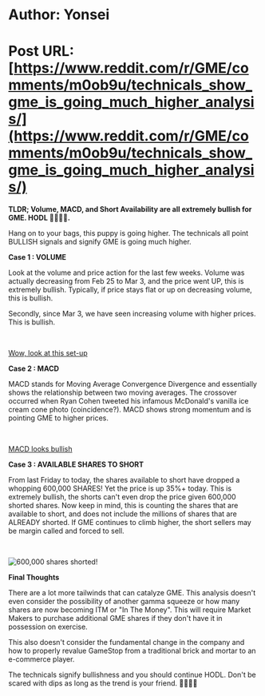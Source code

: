 # Author: Yonsei
# Post URL: [https://www.reddit.com/r/GME/comments/m0ob9u/technicals_show_gme_is_going_much_higher_analysis/](https://www.reddit.com/r/GME/comments/m0ob9u/technicals_show_gme_is_going_much_higher_analysis/)


**TLDR; Volume, MACD, and Short Availability are all extremely bullish for GME. HODL 🚀🚀🚀🚀.**

Hang on to your bags, this puppy is going higher. The technicals all point BULLISH signals and signify GME is going much higher.

**Case 1 : VOLUME**

Look  at the volume and price action for the last few weeks. Volume was  actually decreasing from Feb 25 to Mar 3, and the price went UP, this is  extremely bullish. Typically, if price stays flat or up on decreasing  volume, this is bullish.

Secondly, since Mar 3, we have seen increasing volume with higher prices. This is bullish.

&#x200B;

[Wow, look at this set-up](https://preview.redd.it/yutvew3azul61.jpg?width=467&format=pjpg&auto=webp&s=c45a49ab8722ca5a1e287f70e8952e6ec00354e6)

**Case 2 : MACD**

MACD  stands for Moving Average Convergence Divergence and essentially shows  the relationship between two moving averages. The crossover occurred  when Ryan Cohen tweeted his infamous McDonald's vanilla ice cream cone  photo (coincidence?). MACD shows strong momentum and is pointing GME to  higher prices.

&#x200B;

[MACD looks bullish](https://preview.redd.it/v2797p7czul61.jpg?width=493&format=pjpg&auto=webp&s=51982ef08fc93dc8e47b3a1a09d13223212af3c1)

**Case 3 : AVAILABLE SHARES TO SHORT**

From  last Friday to today, the shares available to short have dropped a  whopping 600,000 SHARES! Yet the price is up 35%+ today. This is  extremely bullish, the shorts can't even drop the price given 600,000  shorted shares. Now keep in mind, this is counting the shares that are  available to short, and does not include the millions of shares that are  ALREADY shorted. If GME continues to climb higher, the short sellers  may be margin called and forced to sell.

&#x200B;

![600,000 shares shorted!](https://preview.redd.it/qx30867ezul61.png?width=498&format=png&auto=webp&s=c8b08889b2d0198c8879f98d8d5bed78dfc5a281)

**Final Thoughts**

There  are a lot more tailwinds that can catalyze GME. This analysis doesn't  even consider the possibility of another gamma squeeze or how many  shares are now becoming ITM or "In The Money". This will require Market  Makers to purchase additional GME shares if they don't have it in  possession on exercise.

This also  doesn't consider the fundamental change in the company and how to  properly revalue GameStop from a traditional brick and mortar to an  e-commerce player.

The technicals signify bullishness and you should continue HODL. Don't be scared with dips as long as the trend is your friend. **🚀🚀🚀🚀**